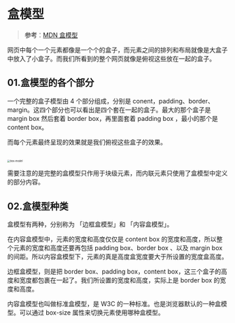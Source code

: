 # 盒模型

> **参考**：[MDN 盒模型](https://developer.mozilla.org/zh-CN/docs/Learn/CSS/Building_blocks/The_box_model)

网页中每个一个元素都像是一个个的盒子，而元素之间的排列和布局就像是大盒子中放入了小盒子。而我们所看到的整个网页就像是俯视这些放在一起的盒子。

## 01.盒模型的各个部分

一个完整的盒子模型由 4 个部分组成，分别是 conent，padding、border、margin。这四个部分也可以看出是四个套在一起的盒子。最大的那个盒子是 margin box 然后套着 border box，再里面套着 padding box ，最小的那个是 content box。

而每个元素最终呈现的效果就是我们俯视这些盒子的效果。

<br>

<img src="https://uploadfiles.nowcoder.com/images/20191016/138549510_1571192703575_F65244E03F1CC2B16471E8ADC4821E42" alt="box-model" style="zoom: 40%;" />

需要注意的是完整的盒模型只作用于块级元素，而内联元素只使用了盒模型中定义的部分内容。

## 02.盒模型种类

盒模型有两种，分别称为 「边框盒模型」和 「内容盒模型」。

在内容盒模型中，元素的宽度和高度仅仅是 content box 的宽度和高度，所以整个元素的宽度和高度还要再包括 padding box、border box 、以及 margin box 的间距。所以内容盒模型下，元素的真是高度盒宽度要大于所设置的宽度盒高度。

边框盒模型，则是把 border box、padding box，content box，这三个盒子的高度和宽度都包裹在一起了。我们所设置的宽度和高度，实际上是 border box 的宽度和高度。

内容盒模型也叫做标准盒模型，是 W3C 的一种标准。也是浏览器默认的一种盒模型。可以通过 box-size 属性来切换元素使用哪种盒模型。



